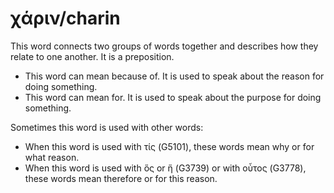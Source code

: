 # χάριν/charin
This word connects two groups of words together and describes how they relate to one another. It is a preposition.
* This word can mean because of. It is used to speak about the reason for doing something.
* This word can mean for. It is used to speak about the purpose for doing something.

Sometimes this word is used with other words:
* When this word is used with τίς (G5101), these words mean why or for what reason.
* When this word is used with ὅς or ἥ (G3739) or with οὗτος (G3778), these words mean therefore or for this reason.
